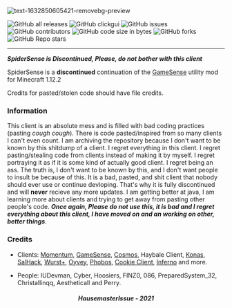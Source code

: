 ![text-1632850605421-removebg-preview](https://user-images.githubusercontent.com/90464553/135137515-6f79ff51-c026-43ca-a54e-1c1c6336996c.png)

![GitHub all releases](https://img.shields.io/github/downloads/hausemasterissue/spidersense/total?logo=github) ![GitHub clickgui](https://img.shields.io/badge/clickgui%20key-O-1?logo=Github) ![GitHub issues](https://img.shields.io/github/issues/hausemasterissue/spidersense?logo=Github) ![GitHub contributors](https://img.shields.io/github/contributors/hausemasterissue/spidersense?logo=github) ![GitHub code size in bytes](https://img.shields.io/github/languages/code-size/hausemasterissue/spidersense?label=code%20pasted) ![GitHub forks](https://img.shields.io/github/forks/hausemasterissue/spidersense?logo=github) ![GitHub Repo stars](https://img.shields.io/github/stars/hausemasterissue/spidersense?logo=github)

---

**_SpiderSense is Discontinued, Please, do not bother with this client_**


SpiderSense is a **discontinued** continuation of the [GameSense](https://github.com/IUDevman/gamesense-client) utility mod for Minecraft 1.12.2

Credits for pasted/stolen code should have file credits. 

### Information

This client is an absolute mess and is filled with bad coding practices (pasting *cough* *cough*). There is code pasted/inspired from so many clients I can't even count. I am archiving the repository because I don't want to be known by this shitdump of a client. I regret everything in this client. I regret pasting/stealing code from clients instead of making it by myself. I regret portraying it as if it is some kind of actually good client. I regret being an ass. The truth is, I don't want to be known by this, and I don't want people to insult be because of this. It is a bad, pasted, and shit client that nobody should ever use or continue devloping. That's why it is fully discontinued and will **never** recieve any more updates. I am getting better at java, I am learning more about clients and trying to get away from pasting other people's code. **_Once again, Please do not use this, it is bad and I regret everything about this client, I have moved on and an working on other, better things_**.

### Credits

- Clients: [Momentum](https://github.com/momentumdevelopment/momentum), [GameSense](https://github.com/IUDevman/gamesense-client), [Cosmos](https://github.com/momentumdevelopment/cosmos), Haybale Client, [Konas](https://konasclient.com), [SalHack](https://github.com/ionar/spidermod), [Wurst+](https://github.com/WurstPlus), [Oyvey](https://github.com/Gopro336/OyVey_Rewrite-BUILDABLE_SRC), [Phobos](https://github.com/Gopro336/CLEAN_Phobos_1.9.0-BUILDABLE-SRC), [Cookie Client](https://github.com/bebeli555/CookieClient), [Inferno](https://github.com/sxmurai/inferno) and more.

- People: IUDevman, Cyber, Hoosiers, FINZ0, 086, PreparedSystem_32, Christallinqq, Aestheticall and Perry.


<h5 align="center">HausemasterIssue - 2021</h5>
